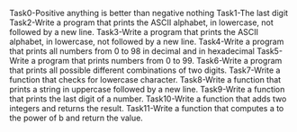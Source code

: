 Task0-Positive anything is better than negative nothing
Task1-The last digit
Task2-Write a program that prints the ASCII alphabet, in lowercase, not followed by a new line.
Task3-Write a program that prints the ASCII alphabet, in lowercase, not followed by a new line.
Task4-Write a program that prints all numbers from 0 to 98 in decimal and in hexadecimal
Task5-Write a program that prints numbers from 0 to 99.
Task6-Write a program that prints all possible different combinations of two digits.
Task7-Write a function that checks for lowercase character.
Task8-Write a function that prints a string in uppercase followed by a new line.
Task9-Write a function that prints the last digit of a number.
Task10-Write a function that adds two integers and returns the result.
Task11-Write a function that computes a to the power of b and return the value.
